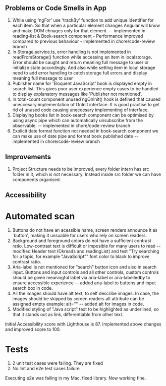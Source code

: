 ## Problems or Code Smells in App

1. While using 'ngFor' use 'trackBy' function to add unique identifier for each item. So that when a particular element changes Angular will know and make DOM chnages only for that element. -- implemented in reading-list & Book-search component - Performance improved compared to previous behaviour - implemented in chore/code-review branch
2. In Storage.service.ts, error handling is not implemented in readFromStorage() function while accessing an item in localstorage. Error should be caught and return meaning full message to user or initialize state accordingly. And also while setting item in local storage need to add error handling to catch storage full errors and display meaning full message to user
3. Publisher name for 'Eloquent JavaScript' book is displayed empty in search list. This gives poor user experience empty cases to be handled to display explanatory messages like 'Publisher not mentioned'.
4. In total-count component unused ngOnInit() hook is defined that caused uneccesary implementation of OnInit interface. It is good practise to get rid of unused code causing uneccesary implementing of interface.
5. Displaying books list in book-search component can be optimised by using async pipe which can automatically unsubscribe from the observable. -- implemented in chore/code-review branch
6. Explicit date format function not needed in book-search component we can make use of date pipe and format book published date -- implemented in chore/code-review branch

## Improvements

1. Project Structure needs to be improved, every folder intern has src folder in it, which is not necessary. Instead inside src folder we can have components organised.

## Accessibility

# Automated scan

1. Buttons do not have an acessible name, screen renders announce it as 'button', making it unsuable for users who rely on screen readers.
2. Background and foreground colors do not have a sufficient contrast ratio. Low-contrast text is difficult or imposible for many users to read -- modified Header text (Okreads and readingList) and test "Try searching for a topic, for example "JavaScript"" font color to black to improve contrast ratio.
3. Aria-label is not mentioned for "search" button icon and also in search input. Buttons and input controls and all other controls, custom controls should be given meaningful label via aria-label or aria-labelledby to ensure accessible experience -- added aria-label to buttons and input search box in code.
4. All the images should have alt text, to self describe images. In case, the images should be skipped by screen readers alt attribute can be assigned empty example: alt="" -- added alt for images in code.
5. Modified styling of "Java script" text to be highlighted as underlined, so that it stands out as link, differentiable from other text.

Initial Accessibility score with Lighthouse is 87. Implemented above changes and improved score to 100.

# Tests

1. 2 unit test cases were failing. They are fixed
2. No lint and e2e test cases failure

Executing e2e was failing in my Mac, fixed library. Now working fine.
